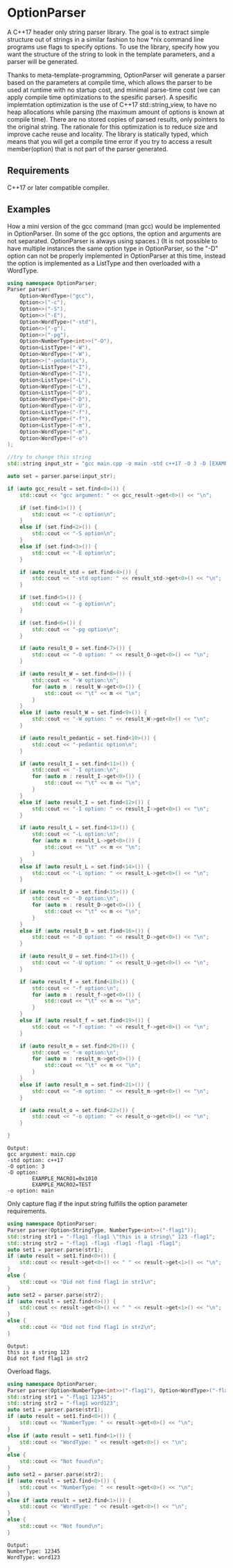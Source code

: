 # OptionParser
A C++17 header only string parser library. 
The goal is to extract simple structure out of strings in a similar fashion to how *nix command line programs use flags to specify options.
To use the library, specify how you want the structure of the string to look in the template parameters, and a parser will be generated.
					
Thanks to meta-template-programming, OptionParser will generate a parser based on the parameters at compile time, which allows the parser to be used at runtime with no startup cost, and minimal parse-time cost (we can apply compile time optimizations to the spesific parser).
A spesific implemtation optimization is the use of C++17 std::string_view, to have no heap allocations while parsing (the maximum amount of options is known at compile time). There are no stored copies of parsed results, only pointers to the original string. The rationale for this optimization is to reduce size and improve cache reuse and locality.
The library is statically typed, which means that you will get a compile time error if you try to access a result member(option) that is not part of the parser generated.

## Requirements
C++17 or later compatible compiler.

## Examples
How a mini version of the gcc command (man gcc) would be implemented in OptionParser. (In some of the gcc options, the option and arguments are not separated. OptionParser is always using spaces.)
(It is not possible to have multiple instances the same option type in OptionParser, so the "-D" option can not be properly implemented in OptionParser at this time, instead the option is implemented as a ListType and then overloaded with a WordType.
```cpp
using namespace OptionParser;
Parser parser(
	Option<WordType>("gcc"),
	Option<>("-c"),
	Option<>("-S"),
	Option<>("-E"),
	Option<WordType>("-std"),
	Option<>("-g"),
	Option<>("-pg"),
	Option<NumberType<int>>("-O"),
	Option<ListType>("-W"),
	Option<WordType>("-W"),
	Option<>("-pedantic"),
	Option<ListType>("-I"),
	Option<WordType>("-I"),
	Option<ListType>("-L"),
	Option<WordType>("-L"),
	Option<ListType>("-D"),
	Option<WordType>("-D"),
	Option<WordType>("-U"),
	Option<ListType>("-f"),
	Option<WordType>("-f"),
	Option<ListType>("-m"),
	Option<WordType>("-m"),
	Option<WordType>("-o")
);

//try to change this string
std::string input_str = "gcc main.cpp -o main -std c++17 -O 3 -D [EXAMPLE_MACRO1=0x1010, EXAMPLE_MACRO2=TEST]";

auto set = parser.parse(input_str);

if (auto gcc_result = set.find<0>()) {
	std::cout << "gcc argument: " << gcc_result->get<0>() << "\n";

	if (set.find<1>()) {
		std::cout << "-c option\n";
	}
	else if (set.find<2>()) {
		std::cout << "-S option\n";
	}
	else if (set.find<3>()) {
		std::cout << "-E option\n";
	}

	if (auto result_std = set.find<4>()) {
		std::cout << "-std option: " << result_std->get<0>() << "\n";
	}

	if (set.find<5>()) {
		std::cout << "-g option\n";
	}

	if (set.find<6>()) {
		std::cout << "-pg option\n";
	}

	if (auto result_O = set.find<7>()) {
		std::cout << "-O option: " << result_O->get<0>() << "\n";
	}

	if (auto result_W = set.find<8>()) {
		std::cout << "-W option:\n";
		for (auto m : result_W->get<0>()) {
			std::cout << "\t" << m << "\n";
		}
	}
	else if (auto result_W = set.find<9>()) {
		std::cout << "-W option: " << result_W->get<0>() << "\n";
	}

	if (auto result_pedantic = set.find<10>()) {
		std::cout << "-pedantic option\n";
	}

	if (auto result_I = set.find<11>()) {
		std::cout << "-I option:\n";
		for (auto m : result_I->get<0>()) {
			std::cout << "\t" << m << "\n";
		}
	}
	else if (auto result_I = set.find<12>()) {
		std::cout << "-I option: " << result_I->get<0>() << "\n";
	}

	if (auto result_L = set.find<13>()) {
		std::cout << "-L option:\n";
		for (auto m : result_L->get<0>()) {
			std::cout << "\t" << m << "\n";
		}
	}
	else if (auto result_L = set.find<14>()) {
		std::cout << "-L option: " << result_L->get<0>() << "\n";
	}

	if (auto result_D = set.find<15>()) {
		std::cout << "-D option:\n";
		for (auto m : result_D->get<0>()) {
			std::cout << "\t" << m << "\n";
		}
	}
	else if (auto result_D = set.find<16>()) {
		std::cout << "-D option: " << result_D->get<0>() << "\n";
	}

	if (auto result_U = set.find<17>()) {
		std::cout << "-U option: " << result_U->get<0>() << "\n";
	}

	if (auto result_f = set.find<18>()) {
		std::cout << "-f option:\n";
		for (auto m : result_f->get<0>()) {
			std::cout << "\t" << m << "\n";
		}
	}
	else if (auto result_f = set.find<19>()) {
		std::cout << "-f option: " << result_f->get<0>() << "\n";
	}

	if (auto result_m = set.find<20>()) {
		std::cout << "-m option:\n";
		for (auto m : result_m->get<0>()) {
			std::cout << "\t" << m << "\n";
		}
	}
	else if (auto result_m = set.find<21>()) {
		std::cout << "-m option: " << result_m->get<0>() << "\n";
	}

	if (auto result_o = set.find<22>()) {
		std::cout << "-o option: " << result_o->get<0>() << "\n";
	}

}
```
```
Output:
gcc argument: main.cpp
-std option: c++17
-O option: 3
-D option:
        EXAMPLE_MACRO1=0x1010
        EXAMPLE_MACRO2=TEST
-o option: main
```

Only capture flag if the input string fulfills the option parameter requirements. 
```cpp
using namespace OptionParser;
Parser parser(Option<StringType, NumberType<int>>("-flag1"));
std::string str1 = "-flag1 -flag1 \"this is a string\" 123 -flag1";
std::string str2 = "-flag1 -flag1 -flag1 -flag1 -flag1";
auto set1 = parser.parse(str1);
if (auto result = set1.find<0>()) {
	std::cout << result->get<0>() << " " << result->get<1>() << "\n";
}
else {
	std::cout << "Did not find flag1 in str1\n";
}
auto set2 = parser.parse(str2);
if (auto result = set2.find<0>()) {
	std::cout << result->get<0>() << " " << result->get<1>() << "\n";
}
else {
	std::cout << "Did not find flag1 in str2\n";
}
```
	Output:
	this is a string 123
	Did not find flag1 in str2

Overload flags.
```cpp
using namespace OptionParser;
Parser parser(Option<NumberType<int>>("-flag1"), Option<WordType>("-flag1"));
std::string str1 = "-flag1 12345";
std::string str2 = "-flag1 word123";
auto set1 = parser.parse(str1);
if (auto result = set1.find<0>()) {
	std::cout << "NumberType: " << result->get<0>() << "\n";
}
else if (auto result = set1.find<1>()) {
	std::cout << "WordType: " << result->get<0>() << "\n";
}
else {
	std::cout << "Not found\n";
}
auto set2 = parser.parse(str2);
if (auto result = set2.find<0>()) {
	std::cout << "NumberType: " << result->get<0>() << "\n";
}
else if (auto result = set2.find<1>()) {
	std::cout << "WordType: " << result->get<0>() << "\n";
}
else {
	std::cout << "Not found\n";
}
```
	Output:
	NumberType: 12345
	WordType: word123

	